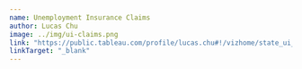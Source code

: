 ```yaml
---
name: Unemployment Insurance Claims
author: Lucas Chu
image: ../img/ui-claims.png
link: "https://public.tableau.com/profile/lucas.chu#!/vizhome/state_ui_claims/Dashboard1"
linkTarget: "_blank"
---
```

